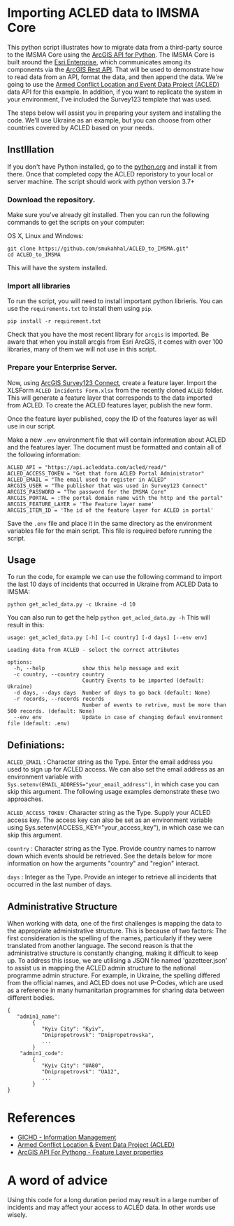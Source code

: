 # Importing ACLED data to IMSMA Core

 This python script illustrates how to migrate data from a third-party source to the IMSMA Core using the [ArcGIS API for Python](https://developers.arcgis.com/python/). The IMSMA Core is built around the [Esri Enterprise](https://www.esri.com/en-us/arcgis/products/arcgis-enterprise/overview/), which communicates among its components via the [ArcGIS Rest API](https://developers.arcgis.com/rest/). That will be used to demonstrate how to read data from an API, format the data, and then append the data. We're going to use the [Armed Conflict Location and Event Data Project (ACLED)](https://acleddata.com) data API for this example. In addition, if you want to replicate the system in your environment, I've included the Survey123 template that was used.

The steps below will assist you in preparing your system and installing the code. We'll use Ukraine as an example, but you can choose from other countries covered by ACLED based on your needs.

## Instlllation 
If you don't have Python installed, go to the [python.org](https://www.python.org) and install it from there. Once that completed copy the ACLED reporistory to your local or server machine. The script should work with python version 3.7+

### Download the repository.
Make sure you've already git installed. Then you can run the following commands to get the scripts on your computer:

OS X, Linux and Windows:

 ```
 git clone https://github.com/smukahhal/ACLED_to_IMSMA.git"
 cd ACLED_to_IMSMA
 ```
This will have the system installed. 

### Import all libraries
To run the script, you will need to install important python librieris. You can use the `requirements.txt` to install them using `pip`.

```pip install -r requirement.txt```

Check that you have the most recent library for `arcgis` is imported. Be aware that when you install arcgis from Esri ArcGIS, it comes with over 100 libraries, many of them we will not use in this script.


### Prepare your Enterprise Server.
Now, using [ArcGIS Survey123 Connect](https://survey123.arcgis.com/), create a feature layer. Import the XLSForm `ACLED Incidents Form.xlsx` from the recently cloned `ACLED` folder. This will generate a feature layer that corresponds to the data imported from ACLED. To create the ACLED features layer, publish the new form.

Once the feature layer published, copy the ID of the features layer as will use in our script. 

Make a new `.env` environment file that will contain information about ACLED and the features layer. The document must be formatted and contain all of the following information:

```
ACLED_API = "https://api.acleddata.com/acled/read/"
ACLED_ACCESS_TOKEN = "Get that form ACLED Portal Administrator"
ACLED_EMAIL = "The email used to register in ACLED"
ARCGIS_USER = "The publisher that was used in Survey123 Connect"
ARCGIS_PASSWORD = "The password for the IMSMA Core"
ARCGIS_PORTAL = :The portal domain name with the http and the portal"
ARCGIS_FEATURE_LAYER = 'The Feature layer name'
ARCGIS_ITEM_ID = 'The id of the feature layer for ACLED in portal'
```

Save the ``.env`` file and place it in the same directory as the environment variables file for the main script. This file is required before running the script.

## Usage
To run the code, for example we can use the following command to import the last 10 days of incidents that occurred in Ukraine from ACLED Data to IMSMA:

 ```python get_acled_data.py -c Ukraine -d 10```

You can also run to get the help 
```python get_acled_data.py -h```
This will result in this:
```console
usage: get_acled_data.py [-h] [-c country] [-d days] [--env env]

Loading data from ACLED - select the correct attributes

options:
  -h, --help            show this help message and exit
  -c country, --country country
                        Country Events to be imported (default: Ukraine)
  -d days, --days days  Number of days to go back (default: None)
  -r records, --records records
                        Number of events to retrive, must be more than 500 records. (default: None)
  --env env             Update in case of changing defaul environment file (default: .env)
  ```

## Definiations: 

`ACLED_EMAIL`
: Character string as the Type. Enter the email address you used to sign up for ACLED access. We can also set the email address as an environment variable with `Sys.setenv(EMAIL_ADDRESS="your_email_address")`, in which case you can skip this argument. The following usage examples demonstrate these two approaches.

`ACLED_ACCESS_TOKEN`
: Character string as the Type. Supply your ACLED access key. The access key can also be set as an environment variable using Sys.setenv(ACCESS_KEY="your_access_key"), in which case we can skip this argument.

`country`
: Character string as the Type. Provide country names to narrow down which events should be retrieved. See the details below for more information on how the arguments "country" and "region" interact.

`days`
: Integer as the Type. Provide an integer to retrieve all incidents that occurred in the last number of days. 

## Administrative Structure 

When working with data, one of the first challenges is mapping the data to the appropriate administrative structure. This is because of two factors: The first consideration is the spelling of the names, particularly if they were translated from another language. The second reason is that the administrative structure is constantly changing, making it difficult to keep up. To address this issue, we are utilising a JSON file named 'gazetteer.json' to assist us in mapping the ACLED admin structure to the national programme admin structure. For example, in Ukraine, the spelling differed from the official names, and ACLED does not use P-Codes, which are used as a reference in many humanitarian programmes for sharing data between different bodies.

 ```
 {
    "admin1_name":
         {
            "Kyiv City": "Kyiv",
            "Dnipropetrovsk": "Dnipropetrovska",
            ...
         }
     "admin1_code":
         {
            "Kyiv City": "UA80",
            "Dnipropetrovsk": "UA12",
            ...
         }
 }
 ```

# References

* [GICHD - Information Management](https://www.gichd.org/our-response/information-management/)
* [Armed Conflict Location & Event Data Project (ACLED)](https://acleddata.com/)
* [ArcGIS API For Pythong - Feature Layer properties](https://developers.arcgis.com/python/guide/updating-feature-layer-properties/)


# A word of advice
Using this code for a long duration period may result in a large number of incidents and may affect your access to ACLED data. In other words use wisely.
